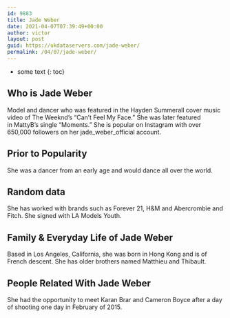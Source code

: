 ```yaml
---
id: 9883
title: Jade Weber
date: 2021-04-07T07:39:49+00:00
author: victor
layout: post
guid: https://ukdataservers.com/jade-weber/
permalink: /04/07/jade-weber/
---
```


* some text
{: toc}


## Who is Jade Weber



Model and dancer who was featured in the Hayden Summerall cover music video of The Weeknd&#8217;s &#8220;Can&#8217;t Feel My Face.&#8221; She was later featured in MattyB&#8217;s single &#8220;Moments.&#8221; She is popular on Instagram with over 650,000 followers on her jade_weber_official account. 

                
                
                
## Prior to Popularity



She was a dancer from an early age and would dance all over the world.

                
                
                
## Random data



She has worked with brands such as Forever 21, H&M and Abercrombie and Fitch. She signed with LA Models Youth.

                
                
                
## Family & Everyday Life of Jade Weber



Based in Los Angeles, California, she was born in Hong Kong and is of French descent. She has older brothers named Matthieu and Thibault.

                
                
                
## People Related With Jade Weber



She had the opportunity to meet Karan Brar and Cameron Boyce after a day of shooting one day in February of 2015.

                
              
            
          
          
          